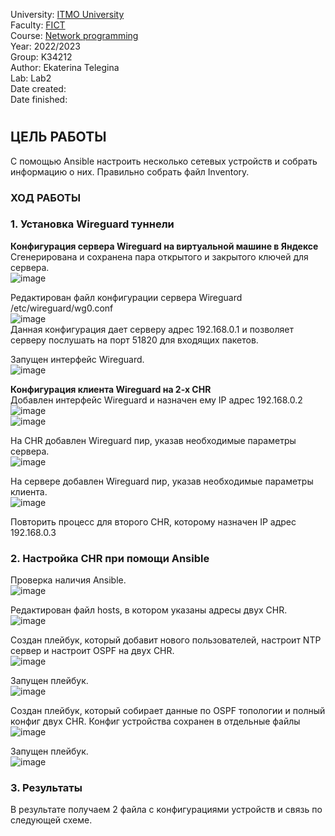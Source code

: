 University: [ITMO University](https://itmo.ru/ru/)  
Faculty: [FICT](https://fict.itmo.ru)  
Course: [Network programming](https://github.com/itmo-ict-faculty/network-programming)  
Year: 2022/2023  
Group: K34212  
Author: Ekaterina Telegina  
Lab: Lab2  
Date created:  
Date finished: 
# 
## ЦЕЛЬ РАБОТЫ
С помощью Ansible настроить несколько сетевых устройств и собрать информацию о них. Правильно собрать файл Inventory.
### ХОД РАБОТЫ
### 1. Установка Wireguard туннели
**Конфигурация сервера Wireguard на виртуальной машине в Яндексе**  
Сгенерирована и сохранена пара открытого и закрытого ключей для сервера.  
![image](https://user-images.githubusercontent.com/61542577/205404945-5ba13f11-3f4e-447e-869b-604b0443e0b4.png)  

Редактирован файл конфигурации сервера Wireguard /etc/wireguard/wg0.conf  
![image](https://user-images.githubusercontent.com/61542577/205414722-545e332d-ee39-4c32-bb87-f3f83a2d2d48.png)  
Данная конфигурация дает серверу адрес 192.168.0.1 и позволяет серверу послушать на порт 51820 для входящих пакетов.

Запущен интерфейс Wireguard.  
![image](https://user-images.githubusercontent.com/61542577/205410343-a9d492a6-ffe2-4432-832a-02651d15840d.png)

**Конфигурация клиента Wireguard на 2-х CHR**  
Добавлен интерфейс Wireguard и назначен ему IP адрес 192.168.0.2  
![image](https://user-images.githubusercontent.com/61542577/205414850-56c33f66-7f70-4d8a-8753-87e3af316638.png)  
![image](https://user-images.githubusercontent.com/61542577/205414875-c21d059c-edda-48fc-9947-a42bfbbceb2a.png)  

На CHR добавлен Wireguard пир, указав необходимые параметры сервера.  
![image](https://user-images.githubusercontent.com/61542577/205414943-240f95ed-20d6-42b6-8d85-46342dd6b395.png)

На сервере добавлен Wireguard пир, указав необходимые параметры клиента.  
![image](https://user-images.githubusercontent.com/61542577/205415794-1ba20490-1a7f-452f-8311-b130d57f26e9.png)

Повторить процесс для второго CHR, которому назначен IP адрес 192.168.0.3

### 2. Настройка CHR при помощи Ansible
Проверка наличия Ansible.  
![image](https://user-images.githubusercontent.com/61542577/205417777-41319cb5-af6d-44a4-a1de-5a53ba52c15c.png)

Редактирован файл hosts, в котором указаны адресы двух CHR.  
![image](https://user-images.githubusercontent.com/61542577/205421363-6cc371ae-1a04-4dae-8751-c99f64de158e.png)

Создан плейбук, который добавит нового пользователей, настроит NTP сервер и настроит OSPF на двух CHR.  
![image](https://user-images.githubusercontent.com/61542577/205421388-1afa8714-6228-482c-935a-82ce46f87b28.png)

Запущен плейбук.  
![image](https://user-images.githubusercontent.com/61542577/205421414-e0516078-979b-426a-b035-3db1ef948ba0.png)

Создан плейбук, который собирает данные по OSPF топологии и полный конфиг двух CHR. Конфиг устройства сохранен в отдельные файлы  
![image](https://user-images.githubusercontent.com/61542577/205422380-e7bc94db-ea39-449f-9230-18e8f865a705.png)

Запущен плейбук.  
![image](https://user-images.githubusercontent.com/61542577/205422440-f0055961-1456-45a3-9ce9-c7fbd6847610.png)

### 3. Результаты
В результате получаем 2 файла с конфигурациями устройств и связь по следующей схеме.  













